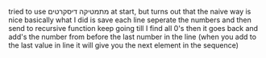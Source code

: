 tried to use מתמטיקה דיסקרטים at start, but turns out that the naive way is nice 
basically what I did is save each line seperate the numbers and then send to recursive function
keep going till I find all 0's then it goes back and add's the number from before the last number in the line
(when you add to the last value in line it will give you the next element in the sequence)